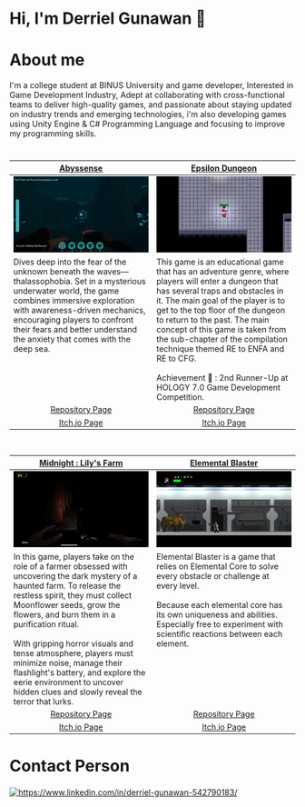 # Hi, I'm Derriel Gunawan 👋

<h1>
  About me
</h1>

I'm a college student at BINUS University and game developer, Interested in Game Development Industry, Adept at collaborating with cross-functional teams to deliver high-quality games, and passionate about staying updated on industry trends and emerging technologies, i'm also developing games using Unity Engine & C# Programming Language and focusing to improve my programming skills.



# 
<table width="100%">
  <thead>
    <tr>
      <th width="50%" align="center"><a href="">Abyssense</a></th>
      <th width="50%" align="center"><a href="">Epsilon Dungeon</a></th>
    </tr>
  </thead>
  <tbody>
    <tr>
      <td><img src="https://github.com/eatsudev/eatsudev/blob/main/gif/Abysssense.gif"/></td>
      <td><img src="https://github.com/eatsudev/eatsudev/blob/main/gif/Epsilon.gif"/></td>
    </tr>
    <tr>
      <td valign="text-top">Dives deep into the fear of the unknown beneath the waves—thalassophobia. Set in a mysterious underwater world, the game combines immersive exploration with awareness-driven mechanics, encouraging players to confront their fears and better understand the anxiety that comes with the deep sea.</td>
      <td valign="text-top"">This game is an educational game that has an adventure genre, where players will enter a dungeon that has several traps and obstacles in it. The main goal of the player is to get to the top floor of the dungeon to return to the past. The main concept of this game is taken from the sub-chapter of the compilation technique themed RE to ENFA and RE to CFG.<br></br>
  Achievement 🏅 : 2nd Runner-Up at HOLOGY 7.0 Game Development Competition.
        <div></div></td>
    </tr>
    <tr>
      <td align="center"><a href="https://github.com/eatsudev/ProjectThalassophobia">Repository Page</td>
      <td align="center"><a href="https://github.com/eatsudev/EpsilonDungeon">Repository Page</td>
    </tr>
    <tr>
      <td align="center"><a href="https://anthony-wijaya.itch.io/abysssense">Itch.io Page</td>
      <td align="center"><a href="https://eatsukeey.itch.io/epsilon-dungeon">Itch.io Page</td>
    </tr>
  </tbody>
</table>

<br>

<table width="100%">
  <thead>
    <tr>
      <th width="50%" align="center"><a href="">Midnight : Lily's Farm</a></th>
      <th width="50%" align="center"><a href="">Elemental Blaster</a></th>
    </tr>
  </thead>
  <tbody>
    <tr>
      <td><img src="https://github.com/eatsudev/eatsudev/blob/main/gif/lily.gif"/></td>
      <td align="center"><img src="https://github.com/eatsudev/eatsudev/blob/main/gif/Elemental_Blasters.gif"/></td>
    </tr>
    <tr>
      <td valign="text-top">In this game, players take on the role of a farmer obsessed with uncovering the dark mystery of a haunted farm. To release the restless spirit, they must collect Moonflower seeds, grow the flowers, and burn them in a purification ritual.
<br></br>
With gripping horror visuals and tense atmosphere, players must minimize noise, manage their flashlight's battery, and explore the eerie environment to uncover hidden clues and slowly reveal the terror that lurks.</td>
      <td valign="text-top">Elemental Blaster is a game that relies on Elemental Core to solve every obstacle or challenge at every level.
<br></br>
Because each elemental core has its own uniqueness and abilities. Especially free to experiment with scientific reactions between each element.<br></td>
    </tr>
    <tr>
      <td align="center"><a href="https://github.com/eatsudev/GameseedHorrorProject">Repository Page</td>
      <td align="center"><a href="https://github.com/eatsudev/Elemental-Blasters">Repository Page</td>
    </tr>
    <tr>
      <td align="center"><a href="https://anthony-wijaya.itch.io/midnight-lilys-farm">Itch.io Page</td>
      <td align="center"><a href="https://eatsukeey.itch.io/elemental-blaster">Itch.io Page</td>
    </tr>
  </tbody>
</table>

<h1>
  Contact Person
</h1>

<p align="left">
<a href="https://linkedin.com/in/https://www.linkedin.com/in/derriel-gunawan-542790183/" target="blank"><img align="center" src="https://raw.githubusercontent.com/rahuldkjain/github-profile-readme-generator/master/src/images/icons/Social/linked-in-alt.svg" alt="https://www.linkedin.com/in/derriel-gunawan-542790183/" height="30" width="40" /></a>
</p>

